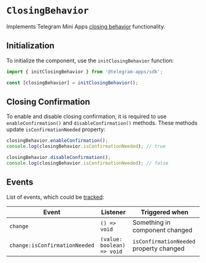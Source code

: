 # `ClosingBehavior`

Implements Telegram Mini
Apps [closing behavior](../../../../platform/closing-behavior.md) functionality.

## Initialization

To initialize the component, use the `initClosingBehavior` function:

```typescript
import { initClosingBehavior } from '@telegram-apps/sdk';

const [closingBehavior] = initClosingBehavior();  
```

## Closing Confirmation

To enable and disable closing confirmation, it is required to use `enableConfirmation()`
and `disableConfirmation()` methods. These methods update `isConfirmationNeeded` property:

```typescript  
closingBehavior.enableConfirmation();
console.log(closingBehavior.isConfirmationNeeded); // true  

closingBehavior.disableConfirmation();
console.log(closingBehavior.isConfirmationNeeded); // false
```

## Events

List of events, which could be [tracked](#events):

| Event                         | Listener                   | Triggered when                          |
|-------------------------------|----------------------------|-----------------------------------------|
| `change`                      | `() => void`               | Something in component changed          |
| `change:isConfirmationNeeded` | `(value: boolean) => void` | `isConfirmationNeeded` property changed |
